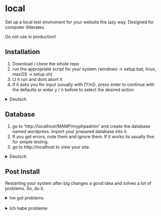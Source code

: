 # local
Set up a local test enviroment for your website the lazy way. 
Designed for computer illiterates.

Do not use in production!


## Installation
1. Download / clone the whole repo
2. run the appropriate script for your system (windows -> setup.bat; linux, macOS -> setup.sh)
3. Lt it run and dont abort it
4. If it asks you for input (usually with [Y/n]), press enter to continue with the defaults or enter y / n before to select the desired action

<details> <summary>Deutsch</summary>  

1. gesamten Ordner als zip herunterladen (Button "Alle dateien herunterladen") und in einen beliebigen ordner entpacken   
  
2. setup batch skript ausführen (doppelklicken)   
  
3. Laufen lassen, nicht abbrechen.   
  
4. Bei fragen nach user input [Y/n] 'enter' drücken um die groß geschriebene option auszuwählen, sonst einfach 'yes', 'no', 'y' bzw 'n' für die entsprechende option drücken  
   
</details>


## Database
1. go to 'http://localhost/MAMP/myphpadmin' and create the database named wordpress. Import your prepared database into it.
2. If you get errors, note them and ignore them. If it works its usually fine for simple testing.
3. go to http://localhost to view your site. 

<details> <summary>Deutsch</summary> 

1. Bei myphp (url: http://localhost/MAMP/myphpadmin ) eine datenbank "wordpress" anlegen, draufklicken, dann auf "importieren" klicken. wordpress.sql.zip auswählen und hochladen   
  
2. fehler notieren, dann ignorieren   
  
3. gehe auf http://localhost um deine seite zu sehen.
</details>

## Post Install
Restarting your system after big changes a good idea and solves a lot of problems. So, do it.
<br>

<details> <summary>Ive got problems</summary> 
  
  Thats unfortunate, but acceptance is always the first step. Moving on then:

  <br>

  ### P: The installation of program __ doesnt continue
  S: Wait for it. In case of windows, try to press enter. Maybe chocolatery needed confirmation.
  
  
  
  ### P: 'www.zip' is missing
  S: You need to provide contents for your www or htdocs folder. The zip should contain the files directly, not inside www folder.
  
  
  
  ### P: MAMP throws some errors
  S: But does the webserver work anyway? If no, restart your system. If its still not working, run the script again.
  
  
  
  ### P: localhost redirect to the live wordpress page
  S: Change the site adress locally and then CLEAR THE BROWSER CACHE.
  
</details>

<br>

<details> <summary>Ich habe probleme</summary> 
  
  Das ist schade, aber akzeptanz ist der erste schritt hin zur lösung.
  
  <br>
  
  ### P: Die Installation von Programm _ geht nicht weiter
  L: Braucht ggf mal eine Bestätigung, einmal Enter drücken. Kann aber auch einfach mal lange dauern.



  ### P: 'www.zip' fehlt
  L: schau nach ob du die zipdatei mit heruntergeladen hast; liegt sie im selben ordner wie 'setup.bat' ?

  

  ### P: MAMP zeigt mir komische fehler an
  L: System neustarten. Wenn immer noch probleme auftreten: skript nochmal laufen lassen.

  

  ### P: Localhost leitet auf die originale website weiter
  L: Browsercache leeren.

  

  ### P: Wie geht xy, Z geht nicht (!) und ähnliches
  L: Googeln, Dokumentation lesen. #giyf \
  Das meiste löst sich so fix. Wenn nicht, einfach Fragen :)
</details>
